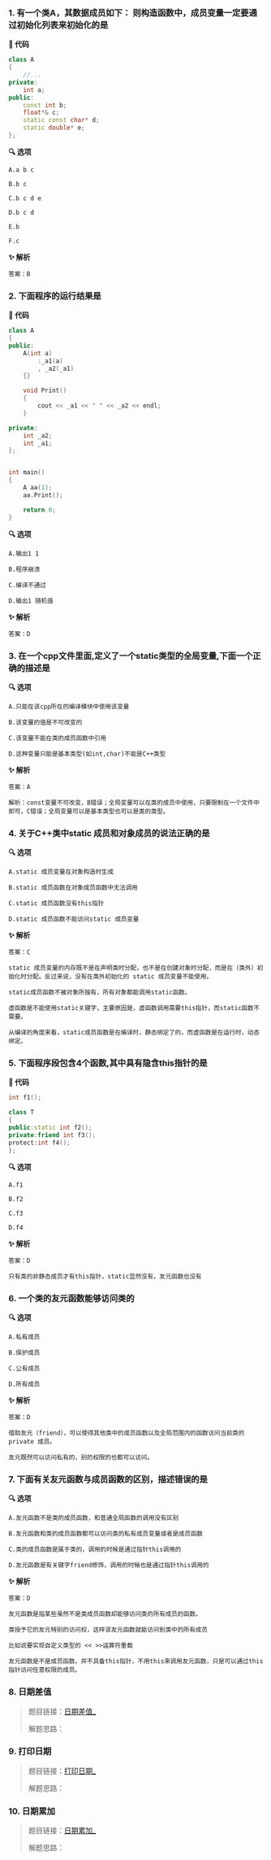 ### 1. 有一个类A，其数据成员如下： 则构造函数中，成员变量一定要通过初始化列表来初始化的是

**📃 代码**

```cpp
class A
{
	//...
private:
	int a;
public:
	const int b;
	float*& c;
	static const char* d;
	static double* e;
};
```

**🔍 选项**

```
A.a b c

B.b c

C.b c d e

D.b c d

E.b

F.c
```

**✨ 解析**

```
答案：B
```



### 2. 下面程序的运行结果是

**📃 代码**

```cpp
class A
{
public:
    A(int a)
        :_a1(a)
        , _a2(_a1)
    {}

    void Print()
    {
        cout << _a1 << " " << _a2 << endl;
    }

private:
    int _a2;
    int _a1;
};


int main()
{
    A aa(1);
    aa.Print();

    return 0;
}
```

**🔍 选项**

```
A.输出1 1

B.程序崩溃

C.编译不通过

D.输出1 随机值
```

**✨ 解析**

```
答案：D
```



### 3. 在一个cpp文件里面,定义了一个static类型的全局变量,下面一个正确的描述是

**🔍 选项**

```
A.只能在该cpp所在的编译模块中使用该变量

B.该变量的值是不可改变的

C.该变量不能在类的成员函数中引用

D.这种变量只能是基本类型(如int,char)不能是C++类型
```

**✨ 解析**

```
答案：A

解析：const变量不可改变，B错误；全局变量可以在类的成员中使用，只要限制在一个文件中即可，C错误；全局变量可以是基本类型也可以是类的类型。
```



### 4. 关于C++类中static 成员和对象成员的说法正确的是

**🔍 选项**

```
A.static 成员变量在对象构造时生成

B.static 成员函数在对象成员函数中无法调用

C.static 成员函数没有this指针

D.static 成员函数不能访问static 成员变量
```

**✨ 解析**

```
答案：C

static 成员变量的内存既不是在声明类时分配，也不是在创建对象时分配，而是在（类外）初始化时分配。反过来说，没有在类外初始化的 static 成员变量不能使用。

static成员函数不被对象所独有，所有对象都能调用static函数。

虚函数是不能使用static关键字，主要原因是，虚函数调用需要this指针，而static函数不需要。

从编译的角度来看，static成员函数是在编译时，静态绑定了的，而虚函数是在运行时，动态绑定。
```



### 5. 下面程序段包含4个函数,其中具有隐含this指针的是

**📃 代码**

```cpp
int f1();

class T
{
public:static int f2();
private:friend int f3();
protect:int f4();
};
```

**🔍 选项**

```
A.f1

B.f2

C.f3

D.f4
```

**✨ 解析**

```
答案：D

只有类的非静态成员才有this指针，static显然没有，友元函数也没有
```



### 6. 一个类的友元函数能够访问类的

**🔍 选项**

```
A.私有成员

B.保护成员

C.公有成员

D.所有成员
```

**✨ 解析**

```
答案：D

借助友元（friend），可以使得其他类中的成员函数以及全局范围内的函数访问当前类的 private 成员。

友元既然可以访问私有的，别的权限的也都可以访问。
```



### 7. 下面有关友元函数与成员函数的区别，描述错误的是

**🔍 选项**

```
A.友元函数不是类的成员函数，和普通全局函数的调用没有区别

B.友元函数和类的成员函数都可以访问类的私有成员变量或者是成员函数

C.类的成员函数是属于类的，调用的时候是通过指针this调用的

D.友元函数是有关键字friend修饰，调用的时候也是通过指针this调用的
```

**✨ 解析**

```
答案：D

友元函数是指某些虽然不是类成员函数却能够访问类的所有成员的函数。

类授予它的友元特别的访问权，这样该友元函数就能访问到类中的所有成员

比如说要实现自定义类型的 << >>运算符重载

友元函数是不是成员函数，并不具备this指针，不用this来调用友元函数，只是可以通过this指针访问任意权限的成员。
```



### 8. 日期差值

> 题目链接：[日期差值_](https://www.nowcoder.com/practice/ccb7383c76fc48d2bbc27a2a6319631c?tpId=62&&tqId=29468&rp=1&ru=)
>
> 解题思路：



### 9. 打印日期

> 题目链接：[打印日期_](https://www.nowcoder.com/practice/b1f7a77416194fd3abd63737cdfcf82b?tpId=69&&tqId=29669&rp=1&ru=/activity/oj&qru=/ta/hust-kaoyan/question-ranking)
>
> 解题思路：



### 10. 日期累加

>题目链接：[日期累加_](https://www.nowcoder.com/practice/eebb2983b7bf40408a1360efb33f9e5d?tpId=40&&tqId=31013&rp=1&ru=/activity/oj&qru=/ta/kaoyan/question-ranking)
>
>解题思路：




